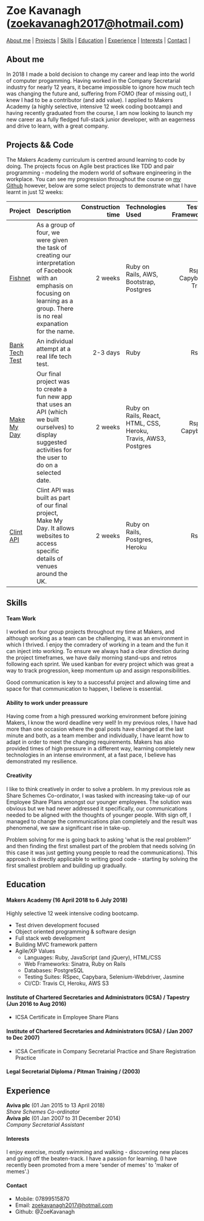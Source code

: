 # Zoe Kavanagh (zoekavanagh2017@hotmail.com)

[About me](#about) | [Projects](#projects) | [Skills](#skills) | [Education](#education) | [Experience](#experience) | [Interests](#interests) | [Contact](#contact) |

## <a name="about">About me</a>

In 2018 I made a bold decision to change my career and leap into the world of computer progamming.  Having worked in the Company Secretarial industry for nearly 12 years, it became impossible to ignore how much tech was changing the future and, suffering from FOMO (fear of missing out), I knew I had to be a contributor (and add value).  I applied to Makers Academy (a highly selective, intensive 12 week coding bootcamp) and having recently graduated from the course, I am now looking to launch my new career as a fully fledged full-stack junior developer, with an eagerness and drive to learn, with a great company.

## <a name="projects">Projects && Code</a>

The Makers Academy curriculum is centred around learning to code by doing. The projects focus on Agile best practices like TDD and pair programming - modeling the modern world of software engineering in the workplace.  You can see my progression throughout the course on [my Github](https://github.com/ZoeKavanagh) however, below are some select projects to demonstrate what I have learnt in just 12 weeks:


| Project      | Description | Construction time | Technologies Used | Testing Frameworks |
| :---         |     :---    |              ---: |:---               |               ---: |
| [Fishnet](https://github.com/ZoeKavanagh/fishnet "Fishnet Repo")    | As a group of four, we were given the task of creating our interpretation of Facebook with an emphasis on focusing on learning as a group. There is no real expanation for the name.   | 2 weeks   | Ruby on Rails, AWS, Bootstrap, Postgres | Rspec, Capybara, Travis |
| [Bank Tech Test](https://github.com/ZoeKavanagh/bank_tech_test "Bank Tech Test Repo")    | An individual attempt at a real life tech test.   | 2-3 days  | Ruby | Rspec |
| [Make My Day](https://polar-beach-63507.herokuapp.com "Make My Day Deployed")     | Our final project was to create a fun new app that uses an API (which we built ourselves) to display suggested activities for the user to do on a selected date. | 2 weeks | Ruby on Rails, React, HTML, CSS, Heroku, Travis, AWS3, Postgres | Rspec, Capybara |
| [Clint API](https://github.com/ZoeKavanagh/clint_api "Clint API")| Clint API was built as part of our final project, Make My Day.  It allows websites to access specific details of venues around the UK. | 2 weeks | Ruby on Rails, Postgres, Heroku | Rspec |

## Skills

#### Team Work

I worked on four group projects throughout my time at Makers, and although working as a team can be challenging, it was an environment in which I thrived.  I enjoy the comradery of working in a team and the fun it can inject into working.  To ensure we always had a clear direction during the project timeframes, we have daily morning stand-ups and retros following each sprint.  We used kanban for every project which was great a way to track progression, keep momentum up and assign responsibilities. 

Good communication is key to a successful project and allowing time and space for that communication to happen, I believe is essential.  

#### Ability to work under preassure 

Having come from a high pressured working environment before joining Makers, I know the word deadline very well!  In my previous roles, I have had more than one occasion where the goal posts have changed at the last minute and both, as a team member and individually, I have learnt how to adapt in order to meet the changing requirements.  Makers has also provided times of high pressure in a different way, learning completely new technologies in an intense environment, at a fast pace, I believe has demonstrated my resilience. 

#### Creativity

I like to think creatively in order to solve a problem. In my previous role as Share Schemes Co-ordinator, I was tasked with increasing take-up of our Employee Share Plans amongst our younger employees.  The solution was obvious but we had never addressed it specifically, our communications needed to be aligned with the thoughts of younger people.  With sign off, I managed to change the communications plan completely and the result was phenomenal, we saw a significant rise in take-up.  

Problem solving for me is going back to asking 'what is the real problem?' and then finding the first smallest part of the problem that needs solving (in this case it was just getting young people to read the communications). This approach is directly applicable to writing good code - starting by solving the first smallest problem and building up gradually.

## Education

#### Makers Academy (16 April 2018 to 6 July 2018)

Highly selective 12 week intensive coding bootcamp.

 * Test driven development focused
 * Object oriented programming & software design
 * Full stack web development
 * Building MVC framework pattern
 * Agile/XP Values
   * Languages: Ruby, JavaScript (and jQuery), HTML/CSS
   * Web Frameworks: Sinatra, Ruby on Rails
   * Databases: PostgreSQL
   * Testing Suites: RSpec, Capybara, Selenium-Webdriver, Jasmine
   * CI/CD: Travis CI, Heroku, AWS S3

#### Institute of Chartered Secretaries and Administrators (ICSA) / Tapestry (Jun 2016 to Aug 2016)

- ICSA Certificate in Employee Share Plans

#### Institute of Chartered Secretaries and Administrators (ICSA) / (Jan 2007 to Dec 2007)

- ICSA Certificate in Company Secretarial Practice and Share Registration Practice

#### Legal Secretarial Diploma / Pitman Training / (2003)

## Experience

**Aviva plc** (01 Jan 2015 to 13 April 2018)    
*Share Schemes Co-ordinator*  
**Aviva plc** (01 Jan 2007 to 31 December 2014)   
*Company Secretarial Assistant*  


#### Interests

I enjoy exercise, mostly swimming and walking - discovering new places and going off the beaten-track.  I have a passion for learning. (I have recently been promoted from a mere 'sender of memes' to 'maker of memes'.)

#### Contact

 - Mobile: 07899515870
 - Email: zoekavanagh2017@hotmail.com
 - Github: @ZoeKavanagh
